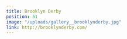 ```yaml
---
title: Brooklyn Derby
position: 51
image: "/uploads/gallery__brooklynderby.jpg"
link: http://brooklynderby.com/
---
```


